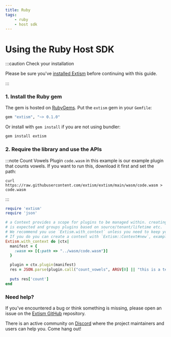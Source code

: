 ```yaml
---
title: Ruby
tags:
    - ruby
    - host sdk
---
```


# Using the Ruby Host SDK

:::caution Check your installation

Please be sure you've [installed Extism](/docs/install) before continuing with this guide.

:::

### 1. Install the Ruby gem

The gem is hosted on [RubyGems](https://rubygems.org/gems/extism).
Put the `extism` gem in your `Gemfile`:

```rb
gem "extism", "~> 0.1.0"
```

Or install with `gem install` if you are not using bundler:

```sh
gem install extism
```

### 2. Require the library and use the APIs

:::note Count Vowels Plugin
`code.wasm` in this example is our example plugin that counts vowels. If you want to run this, download it first and set the path:

```
curl https://raw.githubusercontent.com/extism/extism/main/wasm/code.wasm > code.wasm
```
:::

```ruby title=app.rb
require 'extism'
require 'json'

# a Context provides a scope for plugins to be managed within. creating multiple contexts
# is expected and groups plugins based on source/tenant/lifetime etc.
# We recommend you use `Extism.with_context` unless you need to keep your context around.
# If you do you can create a context with `Extism::Context#new`, example: `ctx = Extism::Context.new`
Extism.with_context do |ctx| 
  manifest = {
    :wasm => [{:path => "../wasm/code.wasm"}]
  }

  plugin = ctx.plugin(manifest)
  res = JSON.parse(plugin.call("count_vowels", ARGV[0] || "this is a test"))
  
  puts res['count']
end
```


### Need help?

If you've encountered a bug or think something is missing, please open an issue on the [Extism GitHub](https://github.com/extism/extism) repository.

There is an active community on [Discord](https://discord.gg/cx3usBCWnc) where the project maintainers and users can help you. Come hang out!

